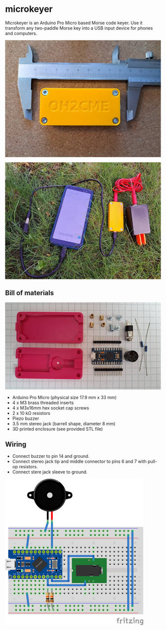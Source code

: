 # microkeyer

Microkeyer is an Arduino Pro Micro based Morse code keyer. Use it
transform any two-paddle Morse key into a USB input device for phones
and computers.

![Microkeyer](microkeyer.jpeg)

![Microkeyer in action](./microkeyer-field.jpeg)

## Bill of materials

![Bill of materials](./microkeyer-bom.jpeg)

- Arduino Pro Micro (physical size 17.9 mm x 33 mm)
- 4 x M3 brass threaded inserts
- 4 x M3x16mm hex socket cap screws
- 2 x 10 kΩ resistors
- Piezo buzzer
- 3.5 mm stereo jack (barrell shape, diameter 8 mm)
- 3D printed enclosure (see provided STL file)

## Wiring

* Connect buzzer to pin 14 and ground.
* Connect stereo jack tip and middle connector to pins 6 and 7 with pull-op resistors.
* Connect stere jack sleeve to ground.
 
![Wiring on a breadboard](microkeyer_bb.png)
